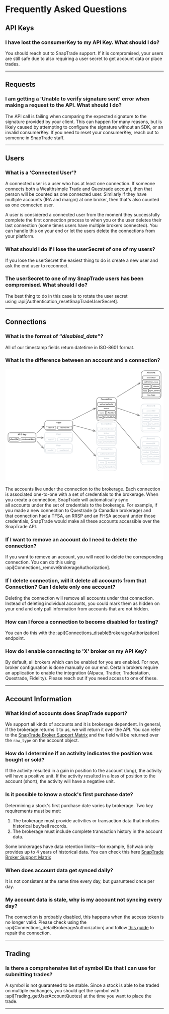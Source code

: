 # Frequently Asked Questions

## API Keys

### I have lost the consumerKey to my API Key. What should I do?

You should reach out to SnapTrade support. If it is compromised, your users are still safe due to also requiring a user secret to get account data or place trades.

---

## Requests

### I am getting a 'Unable to verify signature sent' error when making a request to the API. What should I do?

The API call is failing when comparing the expected signature to the signature provided by your client. This can happen for many reasons, but is likely caused by attempting to configure the signature without an SDK, or an invalid consumerKey. If you need to reset your consumerKey, reach out to someone in SnapTrade staff.

---

## Users

### What is a ‘Connected User’?

A connected user is a user who has at least one connection. If someone connects both a Wealthsimple Trade and Questrade account, then that person will be counted as one connected user. Similarly if they have multiple accounts (IRA and margin) at one broker, then that's also counted as one connected user.

A user is considered a connected user from the moment they successfully complete the first connection process to when you or the user deletes their last connection (some times users have multiple brokers connected). You can handle this on your end or let the users delete the connections from your platform.

### What should I do if I lose the userSecret of one of my users?

If you lose the userSecret the easiest thing to do is create a new user and ask the end user to reconnect.

### **The userSecret to one of my SnapTrade users has been compromised. What should I do?**

The best thing to do in this case is to rotate the user secret using :api[Authentication_resetSnapTradeUserSecret].

---

## Connections

### What is the format of “*disabled_date*”?

All of our timestamp fields return datetime in ISO-8601 format.

### What is the difference between an account and a connection?

![image.png](./assets/250312_model.png)

The accounts live under the connection to the brokerage. Each connection is associated one-to-one with a set of credentials to the brokerage. When you create a connection, SnapTrade will automatically sync all accounts under the set of credentials to the brokerage. For example, if you made a new connection to Questrade (a Canadian brokerage) and that connection had a TFSA, an RRSP and an FHSA account under those credentials, SnapTrade would make all these accounts accessible over the SnapTrade API.

### If I want to remove an account do I need to delete the connection?

If you want to remove an account, you will need to delete the corresponding connection. You can do this using :api[Connections_removeBrokerageAuthorization].

### If I delete connection, will it delete all accounts from that Connection? Can I delete only one account?

Deleting the connection will remove all accounts under that connection. Instead of deleting individual accounts, you could mark them as hidden on your end and only pull information from accounts that are not hidden.

### How can I force a connection to become disabled for testing?

You can do this with the :api[Connections_disableBrokerageAuthorization] endpoint.

### How do I enable connecting to 'X' broker on my API Key?

By default, all brokers which can be enabled for you are enabled. For now, broker configuration is done manually on our end. Certain brokers require an application to enable the integration (Alpaca, Tradier, Tradestation, Questrade, Fidelity). Please reach out if you need access to one of these.

---

## Account Information

### What kind of accounts does SnapTrade support?

We support all kinds of accounts and it is brokerage dependent. In general, if the brokerage returns it to us, we will return it over the API. You can refer to the [SnapTrade Broker Support Matrix](https://snaptrade.notion.site/brokerages) and the field will be returned over the `raw_type` on the account object.

### How do I determine if an activity indicates the position was bought or sold?

If the activity resulted in a gain in position to the account (long), the activity will have a positive unit. If the activity resulted in a loss of position to the account (short), the activity will have a negative unit.

### Is it possible to know a stock's first purchase date?

Determining a stock's first purchase date varies by brokerage. Two key requirements must be met:

1. The brokerage must provide activities or transaction data that includes historical buy/sell records.
2. The brokerage must include complete transaction history in the account data.

Some brokerages have data retention limits—for example, Schwab only provides up to 4 years of historical data. You can check this here [SnapTrade Broker Support Matrix](https://snaptrade.notion.site/brokerages)

### When does account data get synced daily?

It is not consistent at the same time every day, but guarunteed once per day.

### My account data is stale, why is my account not syncing every day?

The connection is probably disabled, this happens when the access token is no longer valid. Please check using the :api[Connections_detailBrokerageAuthorization] and follow [this guide](https://docs.snaptrade.com/docs/fix-broken-connections) to repair the connection.

---

## Trading

### Is there a comprehensive list of symbol IDs that I can use for submitting trades?

A symbol is not guaranteed to be stable. Since a stock is able to be traded on multiple exchanges, you should get the symbol with :api[Trading_getUserAccountQuotes] at the time you want to place the trade.

---
